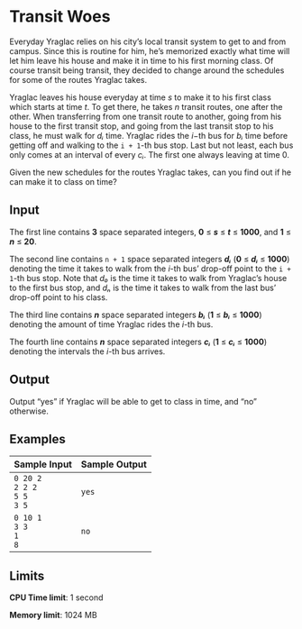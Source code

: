 # Transit Woes

Everyday Yraglac relies on his city’s local transit system to get to and from campus. Since this is routine for him, he’s memorized exactly what time will let him leave his house and make it in time to his first morning class. Of course transit being transit, they decided to change around the schedules for some of the routes Yraglac takes.

Yraglac leaves his house everyday at time _s_ to make it to his first class which starts at time _t_. To get there, he takes _n_ transit routes, one after the other. When transferring from one transit route to another, going from his house to the first transit stop, and going from the last transit stop to his class, he must walk for _dᵢ_ time. Yraglac rides the _i_−th bus for _bᵢ_ time before getting off and walking to the `i + 1`-th bus stop. Last but not least, each bus only comes at an interval of every _cᵢ_. The first one always leaving at time 0.

Given the new schedules for the routes Yraglac takes, can you find out if he can make it to class on time?

## Input

The first line contains **3** space separated integers, **0** ≤ _**s**_ ≤ _**t**_ ≤ **1000**, and **1** ≤ _**n**_ ≤ **20**.

The second line contains `n + 1` space separated integers _**dᵢ**_ (**0** ≤ _**dᵢ**_ ≤ **1000**) denoting the time it takes to walk from the _i_-th bus’ drop-off point to the `i + 1`-th bus stop. Note that _d₀_ is the time it takes to walk from Yraglac’s house to the first bus stop, and _dₙ_ is the time it takes to walk from the last bus’ drop-off point to his class.

The third line contains _**n**_ space separated integers _**bᵢ**_ (**1** ≤ _**bᵢ**_ ≤ **1000**) denoting the amount of time Yraglac rides the _i_-th bus.

The fourth line contains _**n**_ space separated integers _**cᵢ**_ (**1** ≤ _**cᵢ**_ ≤ **1000**) denoting the intervals the _i_-th bus arrives.

## Output

Output “yes” if Yraglac will be able to get to class in time, and “no” otherwise.

## Examples

Sample Input | Sample Output
-|-
`0 20 2`<br>`2 2 2`<br>`5 5`<br>`3 5` | `yes`
`0 10 1`<br>`3 3`<br>`1`<br>`8` | `no`

## Limits

**CPU Time limit**: 1 second

**Memory limit**: 1024 MB
